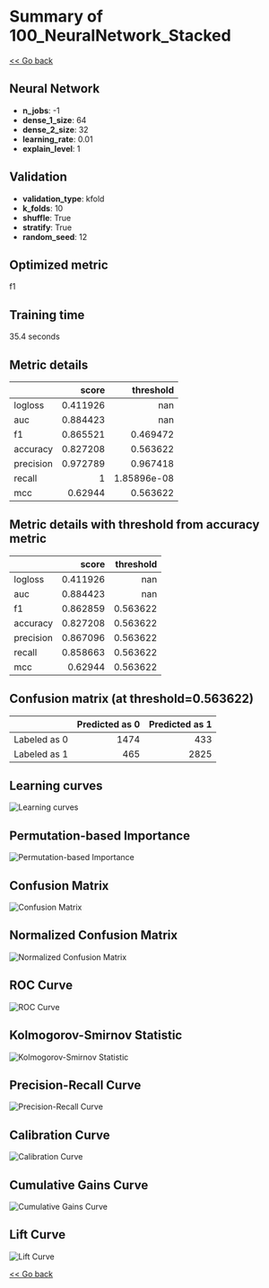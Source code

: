 # Summary of 100_NeuralNetwork_Stacked

[<< Go back](../README.md)


## Neural Network
- **n_jobs**: -1
- **dense_1_size**: 64
- **dense_2_size**: 32
- **learning_rate**: 0.01
- **explain_level**: 1

## Validation
 - **validation_type**: kfold
 - **k_folds**: 10
 - **shuffle**: True
 - **stratify**: True
 - **random_seed**: 12

## Optimized metric
f1

## Training time

35.4 seconds

## Metric details
|           |    score |     threshold |
|:----------|---------:|--------------:|
| logloss   | 0.411926 | nan           |
| auc       | 0.884423 | nan           |
| f1        | 0.865521 |   0.469472    |
| accuracy  | 0.827208 |   0.563622    |
| precision | 0.972789 |   0.967418    |
| recall    | 1        |   1.85896e-08 |
| mcc       | 0.62944  |   0.563622    |


## Metric details with threshold from accuracy metric
|           |    score |   threshold |
|:----------|---------:|------------:|
| logloss   | 0.411926 |  nan        |
| auc       | 0.884423 |  nan        |
| f1        | 0.862859 |    0.563622 |
| accuracy  | 0.827208 |    0.563622 |
| precision | 0.867096 |    0.563622 |
| recall    | 0.858663 |    0.563622 |
| mcc       | 0.62944  |    0.563622 |


## Confusion matrix (at threshold=0.563622)
|              |   Predicted as 0 |   Predicted as 1 |
|:-------------|-----------------:|-----------------:|
| Labeled as 0 |             1474 |              433 |
| Labeled as 1 |              465 |             2825 |

## Learning curves
![Learning curves](learning_curves.png)

## Permutation-based Importance
![Permutation-based Importance](permutation_importance.png)
## Confusion Matrix

![Confusion Matrix](confusion_matrix.png)


## Normalized Confusion Matrix

![Normalized Confusion Matrix](confusion_matrix_normalized.png)


## ROC Curve

![ROC Curve](roc_curve.png)


## Kolmogorov-Smirnov Statistic

![Kolmogorov-Smirnov Statistic](ks_statistic.png)


## Precision-Recall Curve

![Precision-Recall Curve](precision_recall_curve.png)


## Calibration Curve

![Calibration Curve](calibration_curve_curve.png)


## Cumulative Gains Curve

![Cumulative Gains Curve](cumulative_gains_curve.png)


## Lift Curve

![Lift Curve](lift_curve.png)



[<< Go back](../README.md)
